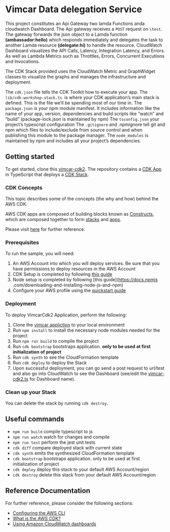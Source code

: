 # Vimcar Data delegation Service

This project constitutes an Api Gateway two lamda Functions anda cloudwatch Dashboard. The Api gateway receives a `POST` request on `\test`. The gateway forwards the json object to a Lamda function **(ambassador:hello)** which responds immediately and delegates the task to another Lamda resource **(delegate:hi)** to handle the resource. CloudWatch Dashboard visualizes the API Calls, Latency, Integration Latency, and Errors. As well as Lambda Metrics such as Throttles, Errors, Concurrent Executions and Invocations.  

The CDK Stack provided uses the CloudWatch Metric and GraphWidget classes to visualize the graphs and manages the infrastructure and deployment.


The `cdk.json` file tells the CDK Toolkit how to execute your app.
The `lib/cdk-workshop-stack.ts `is where your CDK application’s main stack is defined. This is the file we’ll be spending most of our time in.
The `package.json` is your npm module manifest. It includes information like the name of your app, version, dependencies and build scripts like “watch” and “build” (package-lock.json is maintained by npm)
The `tsconfig.json` your project’s typescript configuration
The `.gitignore` and .npmignore tell git and npm which files to include/exclude from source control and when publishing this module to the package manager.
The `node_modules` is maintained by npm and includes all your project’s dependencies.

## Getting started

To get started, clone this [vimcar-cdk2](https://github.com/Einsteiniumeinsteinian/vimcar-cdk2). The repository contains a [CDK App](bin/vimcar-cdk2.ts) in TypeScript that deploys a [CDK Stack](lib/vimcar-cdk2-stack.ts).


### CDK Concepts

This topic describes some of the concepts \(the why and how\) behind the AWS CDK\.

AWS CDK apps are composed of building blocks known as [Constructs](https://docs.aws.amazon.com/cdk/latest/guide/constructs.html), which are composed together to form [stacks](https://docs.aws.amazon.com/cdk/api/latest/docs/@aws-cdk_core.Stack.html) and [apps](https://docs.aws.amazon.com/cdk/api/latest/docs/@aws-cdk_core.App.html)\.

Please visit [here](https://docs.aws.amazon.com/cdk/latest/guide/core_concepts.html) for further reference.

### Prerequisites

To run the sample, you will need:

1. An AWS Account into which you will deploy services. Be sure that you have permissions to deploy resources in the AWS Account
2. CDK Setup is completed by following [this guide](https://docs.aws.amazon.com/cdk/latest/guide/getting_started.html#getting_started_prerequisites)
3. Node setup is completed by following [this guide](https://docs.npmjs .com/downloading-and-installing-node-js-and-npm)
4. Configure your AWS profile using the [quickstart guide](https://docs.aws.amazon.com/cli/latest/userguide/cli-configure-quickstart.html)

### Deployment

To deploy VimcarCdk2 Application, perform the following:

1. Clone the [vimcar appliction](https://github.com/Einsteiniumeinsteinian/vimcar-cdk2) to your local environment
2. Run `npm install` to install the necessary node modules needed for the project
3. Run `npm run build` to compile the project
4. Run `cdk bootstrap`   bootstraps application. **only to be used at first initialization of project**
5. Run `cdk synth` to see the CloudFormation template
6. Run `cdk deploy` to deploy the Stack
7. Upon successful deployment, you can go send a post request to *url/test* and also go into CloudWatch to see the Dashboard (see/edit the [vimcar-cdk2.ts](bin/vimcar-cdk2.ts) for Dashboard name).


### Clean up your Stack

You can delete the stack by running `cdk destroy`.

## Useful commands

 * `npm run build`   compile typescript to js
 * `npm run watch`   watch for changes and compile
 * `npm run test`    perform the jest unit tests
 * `cdk diff`        compare deployed stack with current state
 * `cdk synth`       emits the synthesized CloudFormation template
 * `cdk bootstrap`   bootstraps application. only to be used at first initialization of project
 * `cdk deploy`      deploy this stack to your default AWS Account/region
 * `cdk destroy`     delete this stack from your default AWS Account/region

## Reference Documentation
For further reference, please consider the following sections:

* [Configuring the AWS CLI](https://docs.aws.amazon.com/cli/latest/userguide/cli-chap-configure.html)
* [What is the AWS CDK?](https://docs.aws.amazon.com/cdk/latest/guide/home.html)
* [Using Amazon CloudWatch dashboards](https://docs.aws.amazon.com/AmazonCloudWatch/latest/monitoring/CloudWatch_Dashboards.html)
  
  
